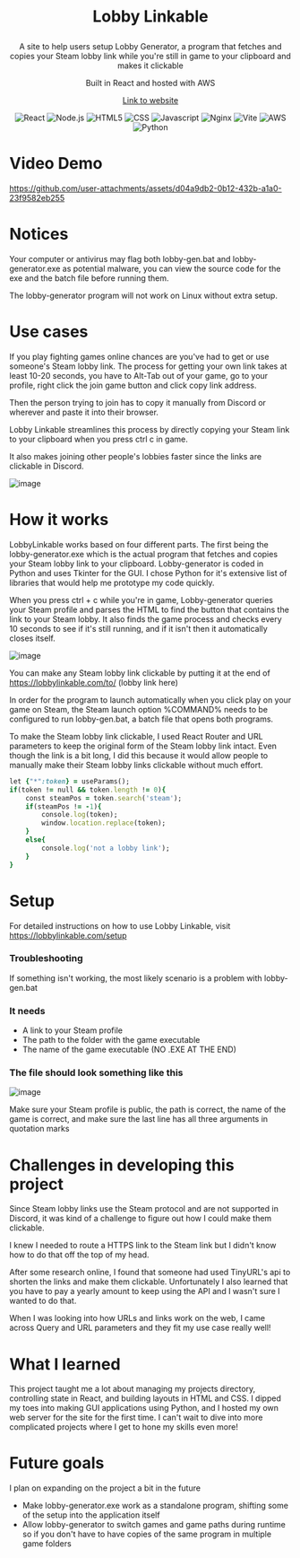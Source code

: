 # <p align = 'center'> Lobby Linkable </p>

<p align = 'center'>
   A site to help users setup Lobby Generator, a program that fetches and copies your Steam lobby link while you're still in game to your clipboard and makes it clickable 
</p>
<p align = 'center'>
   Built in React and hosted with AWS
</p>
<p align = 'center'>
  <a href = 'https://lobbylinkable.com' target = "_blank" rel='noopener' align = 'center'>
     Link to website
  </a>
</p>
<div align = 'center'>
  <img src = 'https://img.shields.io/badge/react-%2320232a.svg?style=for-the-badge&logo=react&logoColor=%2361DAFB' alt = 'React'/>
  <img src = 'https://img.shields.io/badge/node.js-6DA55F?style=for-the-badge&logo=node.js&logoColor=white' alt = 'Node.js'/>
  <img src = 'https://img.shields.io/badge/html5-%23E34F26.svg?style=for-the-badge&logo=html5&logoColor=white' alt = 'HTML5'/>
  <img src = 'https://img.shields.io/badge/css3-%231572B6.svg?style=for-the-badge&logo=css3&logoColor=white' alt = 'CSS'/>
  <img src = 'https://img.shields.io/badge/javascript-%23323330.svg?style=for-the-badge&logo=javascript&logoColor=%23F7DF1E' alt = 'Javascript'/>
  <img src = 'https://img.shields.io/badge/nginx-%23009639.svg?style=for-the-badge&logo=nginx&logoColor=white' alt = 'Nginx'/>
  <img src = 'https://img.shields.io/badge/vite-%23646CFF.svg?style=for-the-badge&logo=vite&logoColor=white' alt = 'Vite'/>
  <img src = 'https://img.shields.io/badge/AWS-%23FF9900.svg?style=for-the-badge&logo=amazon-aws&logoColor=white' alt = 'AWS'/>
  <img src = 'https://img.shields.io/badge/python-3670A0?style=for-the-badge&logo=python&logoColor=ffdd54' alt = 'Python'/>
</div>

# Video Demo
https://github.com/user-attachments/assets/d04a9db2-0b12-432b-a1a0-23f9582eb255

# Notices

Your computer or antivirus may flag both lobby-gen.bat and lobby-generator.exe as potential malware, you can view the source code for the exe and the batch file before running them.

The lobby-generator program will not work on Linux without extra setup.

# Use cases

If you play fighting games online chances are you've had to get or use someone's Steam lobby link. The process for getting your own link takes at least 10-20 seconds, you have to Alt-Tab out of your game, go to your profile, right click the join game button and click copy link address.

Then the person trying to join has to copy it manually from Discord or wherever and paste it into their browser.

Lobby Linkable streamlines this process by directly copying your Steam link to your clipboard when you press  ctrl c in game. 

It also makes joining other people's lobbies faster since the links are clickable in Discord.

![image](https://github.com/user-attachments/assets/19687969-43f3-4dc2-8087-714c8d085bfe)


# How it works

LobbyLinkable works based on four different parts. The first being the lobby-generator.exe which is the actual program that fetches and copies your Steam lobby link to your clipboard. Lobby-generator is coded in Python and uses Tkinter for the GUI. I chose Python for it's extensive list of libraries that would help me prototype my code quickly. 

When you press ctrl + c while you're in game, Lobby-generator queries your Steam profile and parses the HTML to find the button that contains the link to your Steam lobby. It also finds the game process and checks every 10 seconds to see if it's still running, and if it isn't then it automatically closes itself.


![image](https://github.com/user-attachments/assets/6d929f5e-d84d-42e4-b0d3-3bc5b437c973)

You can make any Steam lobby link clickable by putting it at the end of https://lobbylinkable.com/to/ (lobby link here)

In order for the program to launch automatically when you click play on your game on Steam, the Steam launch option %COMMAND% needs to be configured to run lobby-gen.bat, a batch file that opens both programs.

To make the Steam lobby link clickable, I used React Router and URL parameters to keep the original form of the Steam lobby link intact. Even though the link is a bit long, I did this because it would allow people to manually make their Steam lobby links clickable without much effort. 
```ruby
let {"*":token} = useParams();
if(token != null && token.length != 0){
    const steamPos = token.search('steam');
    if(steamPos != -1){
        console.log(token);
        window.location.replace(token);
    }
    else{
        console.log('not a lobby link');
    }
}
```

# Setup

For detailed instructions on how to use Lobby Linkable, visit https://lobbylinkable.com/setup

### Troubleshooting
If something isn't working, the most likely scenario is a problem with lobby-gen.bat
### It needs
- A link to your Steam profile
- The path to the folder with the game executable
- The name of the game executable (NO .EXE AT THE END)

### The file should look something like this 
![image](https://github.com/user-attachments/assets/78839373-c495-4158-ad05-ee442933e1e9)

Make sure your Steam profile is public, the path is correct, the name of the game is correct, and make sure the last line has all three arguments in quotation marks

# Challenges in developing this project

Since Steam lobby links use the Steam protocol and are not supported in Discord, it was kind of a challenge to figure out how I could make them clickable. 

I knew I needed to route a HTTPS link to the Steam link but I didn't know how to do that off the top of my head.

After some research online, I found that someone had used TinyURL's api to shorten the links and make them clickable. Unfortunately I also learned that you have to pay a yearly amount to keep using the API and I wasn't sure I wanted to do that.

When I was looking into how URLs and links work on the web, I came across Query and URL parameters and they fit my use case really well!

# What I learned

This project taught me a lot about managing my projects directory, controlling state in React, and building layouts in HTML and CSS. I dipped my toes into making GUI applications using Python, and I hosted my own web server for the site for the first time. I can't wait to dive into more complicated projects where I get to hone my skills even more!

# Future goals

I plan on expanding on the project a bit in the future 
- Make lobby-generator.exe work as a standalone program, shifting some of the setup into the application itself
- Allow lobby-generator to switch games and game paths during runtime so if you don't have to have copies of the same program in multiple game folders
